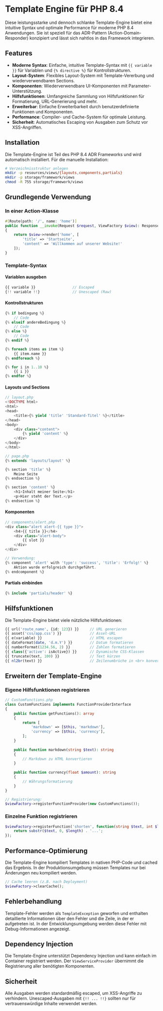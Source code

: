 # Template Engine für PHP 8.4

Diese leistungsstarke und dennoch schlanke Template-Engine bietet eine intuitive Syntax und optimale Performance für moderne PHP 8.4 Anwendungen. Sie ist speziell für das ADR-Pattern (Action-Domain-Responder) konzipiert und lässt sich nahtlos in das Framework integrieren.

## Features

- **Moderne Syntax**: Einfache, intuitive Template-Syntax mit `{{ variable }}` für Variablen und `{% directive %}` für Kontrollstrukturen.
- **Layout-System**: Flexibles Layout-System mit Template-Vererbung und wiederverwendbaren Sections.
- **Komponenten**: Wiederverwendbare UI-Komponenten mit Parameter-Unterstützung.
- **Hilfsfunktionen**: Umfangreiche Sammlung von Hilfsfunktionen für Formatierung, URL-Generierung und mehr.
- **Erweiterbar**: Einfache Erweiterbarkeit durch benutzerdefinierte Funktionen und Komponenten.
- **Performance**: Compiler- und Cache-System für optimale Leistung.
- **Sicherheit**: Automatisches Escaping von Ausgaben zum Schutz vor XSS-Angriffen.

## Installation

Die Template-Engine ist Teil des PHP 8.4 ADR Frameworks und wird automatisch installiert. Für die manuelle Installation:

```bash
# Verzeichnisstruktur anlegen
mkdir -p resources/views/{layouts,components,partials}
mkdir -p storage/framework/views
chmod -R 755 storage/framework/views
```

## Grundlegende Verwendung

### In einer Action-Klasse

```php
#[Route(path: '/', name: 'home')]
public function __invoke(Request $request, ViewFactory $view): Response
{
    return $view->render('home', [
        'title' => 'Startseite',
        'content' => 'Willkommen auf unserer Website!'
    ]);
}
```

### Template-Syntax

#### Variablen ausgeben

```php
{{ variable }}                 // Escaped
{!! variable !!}               // Unescaped (Raw)
```

#### Kontrollstrukturen

```php
{% if bedingung %}
    // Code
{% elseif andereBedingung %}
    // Code
{% else %}
    // Code
{% endif %}

{% foreach items as item %}
    {{ item.name }}
{% endforeach %}

{% for i in 1..10 %}
    {{ i }}
{% endfor %}
```

#### Layouts und Sections

```php
// layout.php
<!DOCTYPE html>
<html>
<head>
    <title>{% yield 'title' 'Standard-Titel' %}</title>
</head>
<body>
    <div class="content">
        {% yield 'content' %}
    </div>
</body>
</html>

// page.php
{% extends 'layouts/layout' %}

{% section 'title' %}
    Meine Seite
{% endsection %}

{% section 'content' %}
    <h1>Inhalt meiner Seite</h1>
    <p>Hier steht der Text.</p>
{% endsection %}
```

#### Komponenten

```php
// components/alert.php
<div class="alert alert-{{ type }}">
    <h4>{{ title }}</h4>
    <div class="alert-body">
        {{ slot }}
    </div>
</div>

// Verwendung:
{% component 'alert' with 'type': 'success', 'title': 'Erfolg!' %}
    Aktion wurde erfolgreich durchgeführt.
{% endcomponent %}
```

#### Partials einbinden

```php
{% include 'partials/header' %}
```

## Hilfsfunktionen

Die Template-Engine bietet viele nützliche Hilfsfunktionen:

```php
{{ url('route_name', {id: 123}) }}     // URL generieren
{{ asset('css/app.css') }}             // Asset-URL
{{ e(variable) }}                      // HTML escapen
{{ dateFormat(date, 'd.m.Y') }}        // Datum formatieren
{{ numberFormat(1234.56, 2) }}         // Zahlen formatieren
{{ class({'active': isActive}) }}      // Dynamische CSS-Klassen
{{ truncate(text, 100) }}              // Text kürzen
{{ nl2br(text) }}                      // Zeilenumbrüche in <br> konvertieren
```

## Erweitern der Template-Engine

### Eigene Hilfsfunktionen registrieren

```php
// CustomFunctions.php
class CustomFunctions implements FunctionProviderInterface
{
    public function getFunctions(): array
    {
        return [
            'markdown' => [$this, 'markdown'],
            'currency' => [$this, 'currency'],
        ];
    }
    
    public function markdown(string $text): string
    {
        // Markdown zu HTML konvertieren
    }
    
    public function currency(float $amount): string
    {
        // Währungsformatierung
    }
}

// Registrierung:
$viewFactory->registerFunctionProvider(new CustomFunctions());
```

### Einzelne Funktion registrieren

```php
$viewFactory->registerFunction('shorten', function(string $text, int $length = 100) {
    return substr($text, 0, $length) . '...';
});
```

## Performance-Optimierung

Die Template-Engine kompiliert Templates in nativen PHP-Code und cached das Ergebnis. In der Produktionsumgebung müssen Templates nur bei Änderungen neu kompiliert werden.

```php
// Cache leeren (z.B. nach Deployment)
$viewFactory->clearCache();
```

## Fehlerbehandlung

Template-Fehler werden als `TemplateException` geworfen und enthalten detaillierte Informationen über den Fehler und die Zeile, in der er aufgetreten ist. In der Entwicklungsumgebung werden diese Fehler mit Debug-Informationen angezeigt.

## Dependency Injection

Die Template-Engine unterstützt Dependency Injection und kann einfach im Container registriert werden. Der `ViewServiceProvider` übernimmt die Registrierung aller benötigten Komponenten.

## Sicherheit

Alle Ausgaben werden standardmäßig escaped, um XSS-Angriffe zu verhindern. Unescaped-Ausgaben mit `{!! ... !!}` sollten nur für vertrauenswürdige Inhalte verwendet werden.